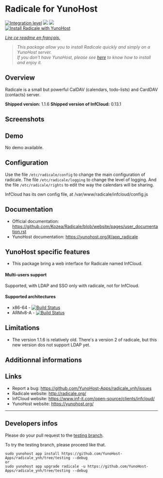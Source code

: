 # Radicale for YunoHost

[![Integration level](https://dash.yunohost.org/integration/radicale.svg)](https://dash.yunohost.org/appci/app/radicale) ![](https://ci-apps.yunohost.org/ci/badges/radicale.status.svg) ![](https://ci-apps.yunohost.org/ci/badges/radicale.maintain.svg)  
[![Install Radicale with YunoHost](https://install-app.yunohost.org/install-with-yunohost.svg)](https://install-app.yunohost.org/?app=radicale)

*[Lire ce readme en français.](./README_fr.md)*

> *This package allow you to install Radicale quickly and simply on a YunoHost server.  
If you don't have YunoHost, please see [here](https://yunohost.org/#/install) to know how to install and enjoy it.*

## Overview

Radicale is a small but powerful CalDAV (calendars, todo-lists) and CardDAV (contacts) server.

**Shipped version:** 1.1.6
**Shipped version of InfCloud:** 0.13.1

## Screenshots

## Demo

No demo available.

## Configuration

Use the file `/etc/radicale/config` to change the main configuration of radicale.
The file `/etc/radicale/logging` to change the level of logging.
And the file `/etc/radicale/rights` to edit the way the calendars will be sharing.

InfCloud has its own config file, at /var/www/radicale/infcloud/config.js

## Documentation

 * Official documentation: https://github.com/Kozea/Radicale/blob/website/pages/user_documentation.rst
 * YunoHost documentation: https://yunohost.org/#/app_radicale

## YunoHost specific features

* This package bring a web interface for Radicale named InfCloud.

#### Multi-users support

Supported, with LDAP and SSO only with radicale, not for InfCloud.

#### Supported architectures

* x86-64 - [![Build Status](https://ci-apps.yunohost.org/ci/logs/radicale%20%28Apps%29.svg)](https://ci-apps.yunohost.org/ci/apps/radicale/)
* ARMv8-A - [![Build Status](https://ci-apps-arm.yunohost.org/ci/logs/radicale%20%28Apps%29.svg)](https://ci-apps-arm.yunohost.org/ci/apps/radicale/)

## Limitations

* The version 1.1.6 is relatively old. There's a version 2 of radicale, but this new version dos not support LDAP yet.

## Additionnal informations

## Links

 * Report a bug: https://github.com/YunoHost-Apps/radicale_ynh/issues
 * Radicale website: http://radicale.org/
 * InfCloud website: https://www.inf-it.com/open-source/clients/infcloud/
 * YunoHost website: https://yunohost.org/

---

## Developers infos

Please do your pull request to the [testing branch](https://github.com/YunoHost-Apps/radicale_ynh/tree/testing).

To try the testing branch, please proceed like that.
```
sudo yunohost app install https://github.com/YunoHost-Apps/radicale_ynh/tree/testing --debug
or
sudo yunohost app upgrade radicale -u https://github.com/YunoHost-Apps/radicale_ynh/tree/testing --debug
```

